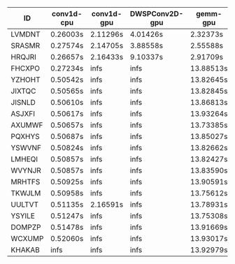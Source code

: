 |ID|conv1d-cpu|conv1d-gpu|DWSPConv2D-gpu|gemm-gpu|avg|
|-|-|-|-|-|-|
|LVMDNT|0.26003s|2.11296s|4.01426s|2.32373s|2.17774s|
|SRASMR|0.27574s|2.14705s|3.88558s|2.55588s|2.21606s|
|HRQJRI|0.26657s|2.16433s|9.10337s|2.91709s|3.61284s|
|FHCXPO|0.27234s|infs|infs|13.88513s|infs|
|YZHOHT|0.50542s|infs|infs|13.82645s|infs|
|JIXTQC|0.50565s|infs|infs|13.82845s|infs|
|JISNLD|0.50610s|infs|infs|13.86813s|infs|
|ASJXFI|0.50617s|infs|infs|13.93264s|infs|
|AXUMWF|0.50657s|infs|infs|13.73385s|infs|
|PQXHYS|0.50687s|infs|infs|13.85027s|infs|
|YSWVNF|0.50824s|infs|infs|13.82662s|infs|
|LMHEQI|0.50857s|infs|infs|13.82427s|infs|
|WVYNJR|0.50857s|infs|infs|13.83590s|infs|
|MRHTFS|0.50925s|infs|infs|13.90591s|infs|
|TKWJLM|0.50958s|infs|infs|13.75612s|infs|
|UULTVT|0.51135s|2.16591s|infs|13.78931s|infs|
|YSYILE|0.51247s|infs|infs|13.75308s|infs|
|DOMPZP|0.51478s|infs|infs|13.91669s|infs|
|WCXUMP|0.52060s|infs|infs|13.93017s|infs|
|KHAKAB|infs|infs|infs|13.92979s|infs|
